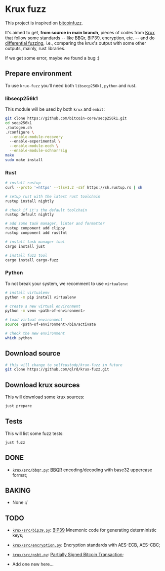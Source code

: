# Krux fuzz

This project is inspired on [bitcoinfuzz](https://github.com/brunoerg/bitcoinfuzz).

It's aimed to get, **from source in main branch**, pieces of codes from
[Krux](https://github.com/selfcustody/krux) that follow some standards -- like BBQr, BIP39,
encryption, etc. --  and do [differential fuzzing](https://en.wikipedia.org/wiki/Differential_testing),
i.e., comparing the krux's output with some other outputs, mainly, rust libraries.

If we get some error, maybe we found a bug :)

## Prepare environment

To use `krux-fuzz` you'll need both `libsecp256k1`, `python` and rust.

### libsecp256k1

This module will be used by both `krux` and `embit`:

```bash
git clone https://github.com/bitcoin-core/secp256k1.git
cd secp256k1
./autogen.sh
./configure \
  --enable-module-recovery
  --enable-experimental \
  --enable-module-ecdh \
  --enable-module-schnorrsig
make
sudo make install
```

### Rust

```bash
# install rustup
curl --proto '=https' --tlsv1.2 -sSf https://sh.rustup.rs | sh

# setup rust with the latest rust toolchain
rustup install nightly

# check if it's the default toolchain
rustup default nightly

# add some task manager, linter and formatter
rustup component add clippy
rustup component add rustfmt

# install task manager tool
cargo install just

# install fuzz tool
cargo install cargo-fuzz
```

### Python

To not break your system, we recomment to use `virtualenv`:

```bash
# install virtualenv
python -m pip install virtualenv

# create a new virtual environment
python -m venv <path-of-environment>

# load virtual environment
source <path-of-environment>/bin/activate

# check the new environment
which python
```

## Download source

```bash
# this will change to selfcustody/krux-fuzz in future
git clone https://github.com/qlrd/krux-fuzz.git
```

## Download krux sources

This will download some krux sources:

```bash
just prepare
```

## Tests

This will list some fuzz tests:

```
just fuzz
```

## DONE

- [`krux/src/bbqr.py`](https://github.com/selfcustody/krux/blob/main/src/krux/bbqr.py): [BBQR](https://bbqr.org/) encoding/decoding with base32 uppercase format;

## BAKING

- None :/

## TODO

- [`krux/src/bip39.py`](https://github.com/selfcustody/krux/blob/main/src/krux/bip39.py): [BIP39](https://en.bitcoin.it/wiki/BIP_0039) Mnemonic code for generating deterministic keys;

- [`krux/src/encryption.py`](https://github.com/selfcustody/krux/blob/main/src/krux/encryption.py): Encryption standards with AES-ECB, AES-CBC;

- [`krux/src/psbt.py`](https://github.com/selfcustody/krux/blob/main/src/krux/psbt.py): [Partially Signed  Bitcoin Transaction](https://github.com/bitcoin/bitcoin/blob/master/doc/psbt.md);

- Add one new here...
